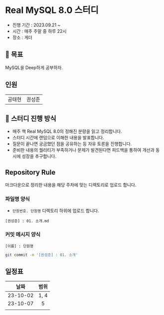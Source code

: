 # Real MySQL 8.0 스터디

* 진행 기간 : 2023.09.21 ~
* 시간 : 매주 주말 중 하루 22시
* 장소 : 게더

## 🚩 목표
MySQL을 Deep하게 공부하자.


## 인원
| | |
|:-------------:|:---------------:|
|     공태현     |        권성준     |

## 🎯 스터디 진행 방식
* 매주 책 Real MySQL 8.0의 정해진 분량을 읽고 정리합니다.
* 스터디 시간에 랜덤으로 이해한 내용을 발표합니다.
* 질문이 끝나면 궁금했던 점을 공유하는 등 자유 토론을 진행합니다.
* 준비한 내용의 퀄리티가 부족하거나 문제가 발견된다면 피드백을 통하여 개선과 동시에 성장을 추구합니다.

## Repository Rule
마크다운으로 정리한 내용을 해당 주차에 맞는 디렉토리로 업로드 합니다.

### 파일명 양식
* `단원번호. 단원명` 디렉토리 하위에 업로드 합니다. 
```
[권성준] : 01. 소개.md
```

### 커밋 메시지 양식
`[이름] : 단원명`
```sh
git commit -m '[권성준] : 01. 소개'
```
## 일정표
|날짜|범위|
|:--:|:--:|
|23-10-02|1, 4
|23-10-07|5
||
